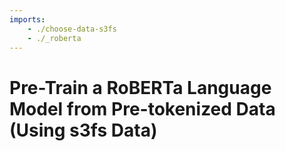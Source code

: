 ```yaml
---
imports:
    - ./choose-data-s3fs
    - ./_roberta
---
```


# Pre-Train a RoBERTa Language Model from Pre-tokenized Data (Using s3fs Data)
